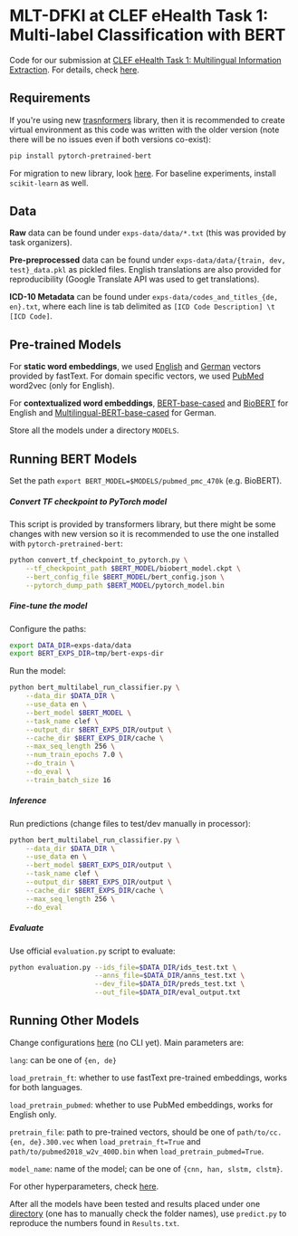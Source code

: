 # MLT-DFKI at CLEF eHealth Task 1: Multi-label Classification with BERT #

Code for our submission at [CLEF eHealth Task 1: Multilingual Information Extraction](https://clefehealth.imag.fr/?page_id=171). For details, check [here](http://ceur-ws.org/Vol-2380/paper_67.pdf).

## Requirements
If you're using new [trasnformers](https://github.com/huggingface/transformers) library, then it is recommended to create virtual environment as this code was written with the older version (note there will be no issues even if both versions co-exist):
```bash
pip install pytorch-pretrained-bert
```
For migration to new library, look [here](https://github.com/huggingface/transformers#migrating-from-pytorch-pretrained-bert-to-transformers). For baseline experiments, install `scikit-learn` as well.

## Data
**Raw** data can be found under `exps-data/data/*.txt` (this was provided by task organizers).

**Pre-preprocessed** data can be found under `exps-data/data/{train, dev, test}_data.pkl` as pickled files. English translations are also provided for reproducibility (Google Translate API was used to get translations). 

**ICD-10 Metadata** can be found under `exps-data/codes_and_titles_{de, en}.txt`, where each line is tab delimited as `[ICD Code Description] \t [ICD Code]`.

## Pre-trained Models

For **static word embeddings**, we used [English](https://dl.fbaipublicfiles.com/fasttext/vectors-crawl/cc.en.300.vec.gz) and [German](https://dl.fbaipublicfiles.com/fasttext/vectors-crawl/cc.de.300.vec.gz) vectors provided by fastText. For domain specific vectors, we used [PubMed](https://archive.org/details/pubmed2018_w2v_400D.tar) word2vec (only for English).

For **contextualized word embeddings**, [BERT-base-cased](https://storage.googleapis.com/bert_models/2018_10_18/cased_L-12_H-768_A-12.zip) and [BioBERT](https://github.com/naver/biobert-pretrained/releases/tag/v1.0-pubmed-pmc) for English and [Multilingual-BERT-base-cased](https://storage.googleapis.com/bert_models/2018_11_23/multi_cased_L-12_H-768_A-12.zip) for German.

Store all the models under a directory `MODELS`.

## Running BERT Models

Set the path `export BERT_MODEL=$MODELS/pubmed_pmc_470k` (e.g. BioBERT).

##### Convert TF checkpoint to PyTorch model
This script is provided by transformers library, but there might be some changes with new version so it is recommended to use the one installed with `pytorch-pretrained-bert`:

```bash
python convert_tf_checkpoint_to_pytorch.py \
    --tf_checkpoint_path $BERT_MODEL/biobert_model.ckpt \
    --bert_config_file $BERT_MODEL/bert_config.json \
    --pytorch_dump_path $BERT_MODEL/pytorch_model.bin
```

##### Fine-tune the model

Configure the paths:
```bash
export DATA_DIR=exps-data/data
export BERT_EXPS_DIR=tmp/bert-exps-dir

```
Run the model:
```bash
python bert_multilabel_run_classifier.py \
    --data_dir $DATA_DIR \
    --use_data en \
    --bert_model $BERT_MODEL \
    --task_name clef \
    --output_dir $BERT_EXPS_DIR/output \
    --cache_dir $BERT_EXPS_DIR/cache \
    --max_seq_length 256 \
    --num_train_epochs 7.0 \
    --do_train \
    --do_eval \
    --train_batch_size 16
```

##### Inference

Run predictions (change files to test/dev manually in processor):

```bash
python bert_multilabel_run_classifier.py \
    --data_dir $DATA_DIR \
    --use_data en \
    --bert_model $BERT_EXPS_DIR/output \
    --task_name clef \
    --output_dir $BERT_EXPS_DIR/output \
    --cache_dir $BERT_EXPS_DIR/cache \
    --max_seq_length 256 \
    --do_eval 
```

##### Evaluate

Use official `evaluation.py` script to evaluate:

```bash
python evaluation.py --ids_file=$DATA_DIR/ids_test.txt \
                     --anns_file=$DATA_DIR/anns_test.txt \
                     --dev_file=$DATA_DIR/preds_test.txt \
                     --out_file=$DATA_DIR/eval_output.txt
```

## Running Other Models

Change configurations [here](https://github.com/suamin/multilabel-classification-bert-icd10/blob/master/main.py#L161) (no CLI yet).  Main parameters are:

`lang`: can be one of `{en, de}`

`load_pretrain_ft`: whether to use fastText pre-trained embeddings, works for both languages.

`load_pretrain_pubmed`: whether to use PubMed embeddings, works for English only.

`pretrain_file`: path to pre-trained vectors, should be one of `path/to/cc.{en, de}.300.vec` when `load_pretrain_ft=True` and `path/to/pubmed2018_w2v_400D.bin` when `load_pretrain_pubmed=True`.

`model_name`: name of the model; can be one of `{cnn, han, slstm, clstm}`.

For other hyperparameters, check [here](https://github.com/suamin/multilabel-classification-bert-icd10/blob/master/main.py#L46).

After all the models have been tested and results placed under one [directory](https://github.com/suamin/multilabel-classification-bert-icd10/blob/master/predict.py#L37) (one has to manually check the folder names), use `predict.py` to reproduce the numbers found in `Results.txt`.

